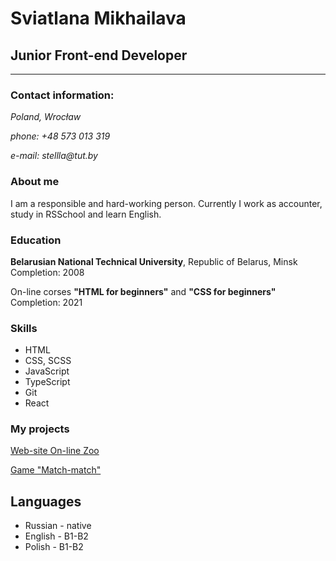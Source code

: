 # Sviatlana Mikhailava
## Junior Front-end Developer
***


### Contact information:
_Poland, Wrocław_

_phone: +48 573 013 319_

_e-mail: stellla@tut.by_


### About me
 I am a responsible and hard-working person. Currently I work as accounter, study in RSSchool and  learn English.

### Education
__Belarusian National Technical University__, Republic of Belarus, Minsk
Completion: 2008

On-line corses __"HTML for beginners"__ and __"CSS for beginners"__
Completion: 2021

### Skills
* HTML
* CSS, SCSS
* JavaScript
* TypeScript
* Git
* React

### My projects
[Web-site On-line Zoo](https://rolling-scopes-school.github.io/swettlana-JSFE2021Q1/online-zoo/pages/landing/index.html)

[Game "Match-match"](https://rolling-scopes-school.github.io/swettlana-JSFE2021Q1/match-match-game/)

## Languages
+ Russian - native
+ English - B1-B2
+ Polish - B1-B2




